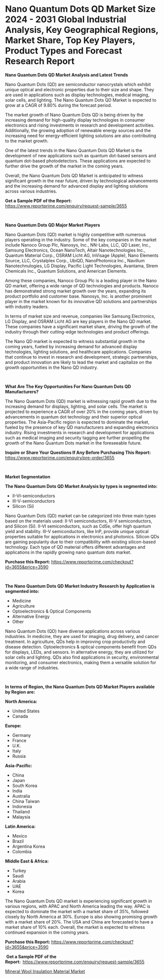 <p><h1>Nano Quantum Dots QD Market Size 2024 - 2031 Global Industrial Analysis, Key Geographical Regions, Market Share, Top Key Players, Product Types and Forecast Research Report</h1></p><p><strong>Nano Quantum Dots QD Market Analysis and Latest Trends</strong></p>
<p><p>Nano Quantum Dots (QD) are semiconductor nanocrystals which exhibit unique optical and electronic properties due to their size and shape. They are used in applications such as display technologies, medical imaging, solar cells, and lighting. The Nano Quantum Dots QD Market is expected to grow at a CAGR of 9.80% during the forecast period.</p><p>The market growth of Nano Quantum Dots QD is being driven by the increasing demand for high-quality display technologies in consumer electronics and rising investments in research and development activities. Additionally, the growing adoption of renewable energy sources and the increasing need for energy-efficient lighting solutions are also contributing to the market growth.</p><p>One of the latest trends in the Nano Quantum Dots QD Market is the development of new applications such as quantum dot-based sensors and quantum dot-based photodetectors. These applications are expected to further drive the growth of the market in the coming years.</p><p>Overall, the Nano Quantum Dots QD Market is anticipated to witness significant growth in the near future, driven by technological advancements and the increasing demand for advanced display and lighting solutions across various industries.</p></p>
<p><strong>Get a Sample PDF of the Report:&nbsp;</strong> <a href="https://www.reportprime.com/enquiry/request-sample/3655">https://www.reportprime.com/enquiry/request-sample/3655</a></p>
<p>&nbsp;</p>
<p><strong>Nano Quantum Dots QD Major Market Players</strong></p>
<p><p>Nano Quantum Dots (QD) market is highly competitive with numerous players operating in the industry. Some of the key companies in the market include Nanoco Group Plc, Nanosys, Inc., NN-Labs, LLC, QD Laser, Inc., Samsung Electronics, Ocean NanoTech, Altair Nanotechnologies Inc., Quantum Material Corp., OSRAM Licht AG, InVisage (Apple), Nano Elements Source, LLC, Crystalplex Corp., UbiQD, NanoPhotonica Inc., Navillum Nanotechnulogies, LG Display, Pacific Light Technologies, Avantama, Strem Chemicals Inc., Quantum Solutions, and American Elements.</p><p>Among these companies, Nanoco Group Plc is a leading player in the Nano QD market, offering a wide range of QD technologies and products. Nanoco has demonstrated strong market growth over the years, expanding its product portfolio and customer base. Nanosys, Inc. is another prominent player in the market known for its innovative QD solutions and partnerships with industry leaders.</p><p>In terms of market size and revenue, companies like Samsung Electronics, LG Display, and OSRAM Licht AG are key players in the Nano QD market. These companies have a significant market share, driving the growth of the industry through their cutting-edge technologies and product offerings.</p><p>The Nano QD market is expected to witness substantial growth in the coming years, fueled by increasing demand for advanced display technologies, lighting solutions, and healthcare applications. Companies that continue to invest in research and development, strategic partnerships, and product innovation are likely to lead the market and capitalize on the growth opportunities in the Nano QD industry.</p></p>
<p>&nbsp;</p>
<p><strong>What Are The Key Opportunities For Nano Quantum Dots QD Manufacturers?</strong></p>
<p><p>The Nano Quantum Dots (QD) market is witnessing rapid growth due to the increasing demand for displays, lighting, and solar cells. The market is projected to experience a CAGR of over 20% in the coming years, driven by advancements in quantum dot technology and their superior optical properties. The Asia-Pacific region is expected to dominate the market, fueled by the presence of key QD manufacturers and expanding electronics industry. Rising investments in research and development for applications such as medical imaging and security tagging are further propelling the growth of the Nano Quantum Dots market in the foreseeable future.</p></p>
<p><strong>Inquire or Share Your Questions If Any Before Purchasing This Report:</strong> <a href="https://www.reportprime.com/enquiry/pre-order/3655">https://www.reportprime.com/enquiry/pre-order/3655</a></p>
<p>&nbsp;</p>
<p><strong>Market Segmentation</strong></p>
<p><strong>The Nano Quantum Dots QD Market Analysis by types is segmented into:</strong></p>
<p><ul><li>II-VI-semiconductors</li><li>III-V-semiconductors</li><li>Silicon (Si)</li></ul></p>
<p><p>Nano Quantum Dots (QD) market can be categorized into three main types based on the materials used: II-VI semiconductors, III-V semiconductors, and Silicon (Si). II-VI semiconductors, such as CdSe, offer high quantum yield and stability. III-V semiconductors, like InP, provide unique optical properties suitable for applications in electronics and photonics. Silicon QDs are gaining popularity due to their compatibility with existing silicon-based technology. Each type of QD material offers different advantages and applications in the rapidly growing nano quantum dots market.</p></p>
<p><strong>Purchase this Report:&nbsp;</strong><a href="https://www.reportprime.com/checkout?id=3655&price=3590">https://www.reportprime.com/checkout?id=3655&price=3590</a></p>
<p>&nbsp;</p>
<p><strong>The Nano Quantum Dots QD Market Industry Research by Application is segmented into:</strong></p>
<p><ul><li>Medicine</li><li>Agriculture</li><li>Optoelectronics & Optical Components</li><li>Alternative Energy</li><li>Other</li></ul></p>
<p><p>Nano Quantum Dots (QD) have diverse applications across various industries. In medicine, they are used for imaging, drug delivery, and cancer treatment. In agriculture, QDs help in improving crop productivity and disease detection. Optoelectronics & optical components benefit from QDs for displays, LEDs, and sensors. In alternative energy, they are utilized for solar cells and lighting. QDs also find applications in security, environmental monitoring, and consumer electronics, making them a versatile solution for a wide range of industries.</p></p>
<p>&nbsp;</p>
<p><strong>In terms of Region, the Nano Quantum Dots QD Market Players available by Region are:</strong></p>
<p>
    <p> <strong> North America: </strong>
        <ul>
            <li>United States</li>
            <li>Canada</li>
        </ul>
        </p> 
    <p> <strong> Europe: </strong>
        <ul>
            <li>Germany</li>
            <li>France</li>
            <li>U.K.</li>
            <li>Italy</li>
            <li>Russia</li>
        </ul>
        </p> 
    <p> <strong> Asia-Pacific: </strong>
        <ul>
            <li>China</li>
            <li>Japan</li>
            <li>South Korea</li>
            <li>India</li>
            <li>Australia</li>
            <li>China Taiwan</li>
            <li>Indonesia</li>
            <li>Thailand</li>
            <li>Malaysia</li>
        </ul>
        </p> 
    <p> <strong> Latin America: </strong>
        <ul>
            <li>Mexico</li>
            <li>Brazil</li>
            <li>Argentina Korea</li>
            <li>Colombia</li>
        </ul>
        </p> 
    <p> <strong> Middle East & Africa: </strong>
        <ul>
            <li>Turkey</li>
            <li>Saudi</li>
            <li>Arabia</li>
            <li>UAE</li>
            <li>Korea</li>
        </ul>
    </p>
    </p>
<p><p>The Nano Quantum Dots QD market is experiencing significant growth in various regions, with APAC and North America leading the way. APAC is expected to dominate the market with a market share of 35%, followed closely by North America at 30%. Europe is also showing promising growth with a market share of 20%. The USA and China are forecasted to have a market share of 10% each. Overall, the market is expected to witness continued expansion in the coming years.</p></p>
<p><strong>Purchase this Report: </strong><a href="https://www.reportprime.com/checkout?id=3655&price=3590">https://www.reportprime.com/checkout?id=3655&price=3590</a></p>
<p>&nbsp;<strong>Get a Sample PDF of the Report:&nbsp;&nbsp;</strong><a href="https://www.reportprime.com/enquiry/request-sample/3655">https://www.reportprime.com/enquiry/request-sample/3655</a></p>
<p><strong></strong></p>
<p><p><a href="https://forested-sushi-9b0.notion.site/Global-Mineral-Wool-Insulation-Material-Market-by-Types-Applications-and-Major-Players-with-Regio-0431cf1912dc49309bfbfa36e342436c">Mineral Wool Insulation Material Market</a></p></p>